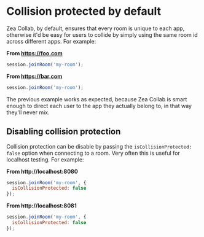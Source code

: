 # Collision protected by default

Zea Collab, by default, ensures that every room is unique to each app, otherwise it'd be easy for users to collide by simply using the same room id across different apps. For example:

**From https://foo.com**

```javascript
session.joinRoom('my-room');
```

**From https://bar.com**

```javascript
session.joinRoom('my-room');
```

The previous example works as expected, because Zea Collab is smart enough to direct each user to the app they actually belong to, in that way they'll never mix.

## Disabling collision protection

Collision protection can be disable by passing the `isCollisionProtected: false` option when connecting to a room. Very often this is useful for localhost testing. For example:

**From http://localhost:8080**

```javascript
session.joinRoom('my-room', {
  isCollisionProtected: false
});
```

**From http://localhost:8081**

```javascript
session.joinRoom('my-room', {
  isCollisionProtected: false
});
```
